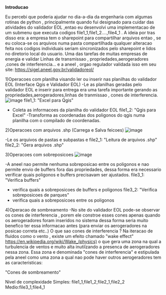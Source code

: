 **Introducao**

  Eu percebi que poderia ajudar no dia-a-dia da engenharia com algumas rotinas de python , principalmente quando fui designado para cuidar das atividades do validador EOL ,entao eu desenvolvi uma implementacao de um submenu que executa codigos file1_1,file1_2....,file4_1 . 
A ideia por tras disso era: a empresa tem o sharepoint para compartilhar arquivos entao , se eu coloca-se
os arquivos numa pasta compartilhada qualquer alteracao feita nos codigos individuais seriam sincronizados pelo sharepoint e lidos no diretorio local do usuario.
Uma das tarefas de muitas empresas de energia e validar Linhas de transmissao , propriedades,aerogeradores ,cones de interferencia...
e a aneel , orgao regulador validada isso em seu site:
https://sigel.aneel.gov.br/validadoreol/

1)Operacoes com planilha visando ler ou inserir nas planilhas do validador EOL (Interface Qgis e Validador EOL)
-Le as planilhas geradas pelo validador EOL e inserir para entrega era uma tarefa importante 
gerando as propriedades,aerogeradores,linhas de tranmissao , cones de interferencia.
![image](https://github.com/alex-cyberpunk/Plugins-QGIS/assets/80361639/a1d47a7d-d22e-41a2-aa5a-9ec4fde2730b)
file1_1:
"Excel para Qgis"
- Coleta as informacoes da planilha do validador EOL
file1_2:
"Qgis para Excel"
-Transforma as coordenadas dos poligonos do qgis numa planilha com o compilado de coordenadas. 

2)Operacoes com arquivos .shp (Carrega e Salva feicoes)
![image](https://github.com/alex-cyberpunk/Plugins-QGIS/assets/80361639/b0d7cc43-2563-4831-9659-d77404801470)

-Le os arquivos de pastas e subpastas e 
file2_1:
"Leitura de arquivos .shp"
file2_2:
"Gera arquivos .shp"

3)Operacoes com sobreposicoes
![image](https://github.com/alex-cyberpunk/Plugins-QGIS/assets/80361639/aaf2d063-c83d-4e90-8ccb-7caab98be023)

-A aneel nao permite nenhuma sobreposicao entre os poligonos e nao permite envio de buffers fora das propriedades,
dessa forma era necessario verificar quais poligonos e buffers precisavam ser ajustados. 
file3_1:
"Verifica buffers"
- verifica quais a sobreposicoes de buffers e poligonos
file3_2:
"Verifica sobreposicoes de parques"
- verifica quais a sobreposicoes entre os poligonos

4)Operacao de sombreamento
-No site do validador EOL pode-se observar os cones de interferencia , porem ele constroe esses cones apenas quando os aerogeradores foram inseridos no sistema
dessa forma seria muito benefico ter essa informacao antes (para enviar os aerogeradores na posicao correta etc..)
O que sao cones de interferencia ? Na iteracao de fluidos como o vento , existe um efeito chamado "wake effect" https://en.wikipedia.org/wiki/Wake_(physics) o que gera uma zona na qual a turbulencia de ventos e muito alta inutilzando a presenca de aerogeradores nessa zona. Essa zona e denominada "cones de interferencia" e estipulada pela aneel como uma zona a qual nao pode haver outros aerogeradores tem as caracteristicas:

"Cones de sombreamento"

Nivel de complexidade 
Simples: file1_1,file1_2,file2_1,file2_2
Medio:file3_1,file4_1
